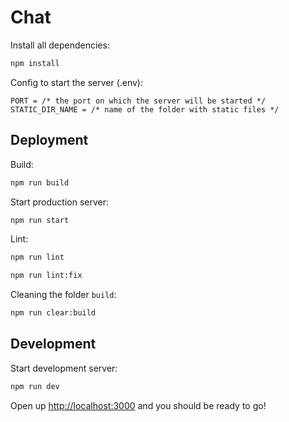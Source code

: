 # Chat


Install all dependencies:
```sh
npm install
```

Сonfig to start the server (.env):
```
PORT = /* the port on which the server will be started */
STATIC_DIR_NAME = /* name of the folder with static files */
```

## Deployment

Build:
```sh
npm run build
```

Start production server:
```sh
npm run start
```

Lint:
```sh
npm run lint

npm run lint:fix
```

Cleaning the folder `build`:
```sh
npm run clear:build
```

## Development

Start development server:
```sh
npm run dev
```

Open up [http://localhost:3000](http://localhost:3000) and you should be ready to go!
